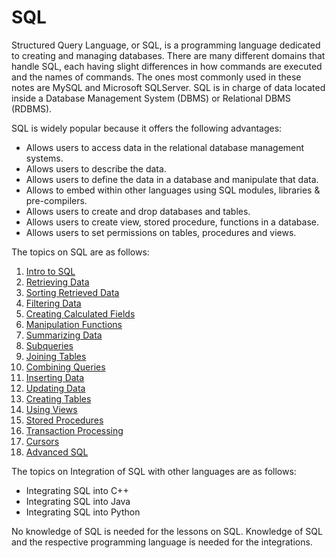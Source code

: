 # SQL

Structured Query Language, or SQL, is a programming language dedicated to creating and managing databases. There are many different domains that handle SQL, each having slight differences in how commands are executed and the names of commands. The ones most commonly used in these notes are MySQL and Microsoft SQLServer. SQL is in charge of data located inside a Database Management System (DBMS) or Relational DBMS (RDBMS).

SQL is widely popular because it offers the following advantages:

* Allows users to access data in the relational database management systems.
* Allows users to describe the data.
* Allows users to define the data in a database and manipulate that data.
* Allows to embed within other languages using SQL modules, libraries & pre-compilers.
* Allows users to create and drop databases and tables.
* Allows users to create view, stored procedure, functions in a database.
* Allows users to set permissions on tables, procedures and views.

The topics on SQL are as follows:

1. [Intro to SQL](01\_IntroToSQL.md)
2. [Retrieving Data](02\_RetrievingData.md)
3. [Sorting Retrieved Data](03\_SortingRetrievedData.md)
4. [Filtering Data](04\_FilteringData.md)
5. [Creating Calculated Fields](05\_CreatingCalculatedFields.md)
6. [Manipulation Functions](06\_ManipulationFunctions.md)
7. [Summarizing Data](07\_SummarizingData.md)
8. [Subqueries](08\_Subqueries.md)
9. [Joining Tables](09\_JoiningTables.md)
10. [Combining Queries](10\_CombiningQueries.md)
11. [Inserting Data](11\_InsertingData.md)
12. [Updating Data](12\_UpdatingData.md)
13. [Creating Tables](13\_CreatingTables.md)
14. [Using Views](14\_UsingViews.md)
15. [Stored Procedures](15\_StoredProcedures.md)
16. [Transaction Processing](16\_TransactionProcessing.md)
17. [Cursors](17\_Cursors.md)
18. [Advanced SQL](18\_AdvancedSQL.md)

The topics on Integration of SQL with other languages are as follows:

* Integrating SQL into C++
* Integrating SQL into Java
* Integrating SQL into Python

No knowledge of SQL is needed for the lessons on SQL. Knowledge of SQL and the respective programming language is needed for the integrations.
